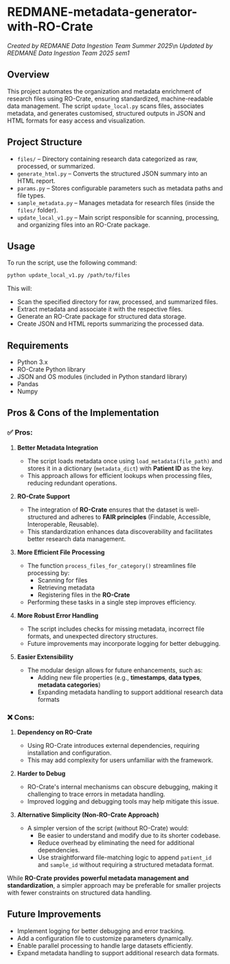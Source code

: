 # REDMANE-metadata-generator-with-RO-Crate
*Created by REDMANE Data Ingestion Team Summer 2025*\n
*Updated by REDMANE Data Ingestion Team 2025 sem1*

## Overview

This project automates the organization and metadata enrichment of research files using RO-Crate, ensuring standardized, machine-readable data management. The script `update_local.py` scans files, associates metadata, and generates customised, structured outputs in JSON and HTML formats for easy access and visualization.

## Project Structure

- `files/` – Directory containing research data categorized as raw, processed, or summarized.
- `generate_html.py` – Converts the structured JSON summary into an HTML report.
- `params.py` – Stores configurable parameters such as metadata paths and file types.
- `sample_metadata.py` – Manages metadata for research files (inside the `files/` folder).
- `update_local_v1.py` – Main script responsible for scanning, processing, and organizing files into an RO-Crate package.

## Usage

To run the script, use the following command:

```bash
python update_local_v1.py /path/to/files
```

This will:
- Scan the specified directory for raw, processed, and summarized files.
- Extract metadata and associate it with the respective files.
- Generate an RO-Crate package for structured data storage.
- Create JSON and HTML reports summarizing the processed data.

## Requirements

- Python 3.x
- RO-Crate Python library
- JSON and OS modules (included in Python standard library)
- Pandas
- Numpy

## Pros & Cons of the Implementation

### ✅ Pros:

1. **Better Metadata Integration**  
   - The script loads metadata once using `load_metadata(file_path)` and stores it in a dictionary (`metadata_dict`) with **Patient ID** as the key.  
   - This approach allows for efficient lookups when processing files, reducing redundant operations.

2. **RO-Crate Support**  
   - The integration of **RO-Crate** ensures that the dataset is well-structured and adheres to **FAIR principles** (Findable, Accessible, Interoperable, Reusable).  
   - This standardization enhances data discoverability and facilitates better research data management.

3. **More Efficient File Processing**  
   - The function `process_files_for_category()` streamlines file processing by:  
     - Scanning for files  
     - Retrieving metadata  
     - Registering files in the **RO-Crate**  
   - Performing these tasks in a single step improves efficiency.

4. **More Robust Error Handling**  
   - The script includes checks for missing metadata, incorrect file formats, and unexpected directory structures.  
   - Future improvements may incorporate logging for better debugging.

5. **Easier Extensibility**  
   - The modular design allows for future enhancements, such as:  
     - Adding new file properties (e.g., **timestamps**, **data types**, **metadata categories**)  
     - Expanding metadata handling to support additional research data formats  

### ❌ Cons:

1. **Dependency on RO-Crate**  
   - Using RO-Crate introduces external dependencies, requiring installation and configuration.  
   - This may add complexity for users unfamiliar with the framework.

2. **Harder to Debug**  
   - RO-Crate's internal mechanisms can obscure debugging, making it challenging to trace errors in metadata handling.  
   - Improved logging and debugging tools may help mitigate this issue.

3. **Alternative Simplicity (Non-RO-Crate Approach)**  
   - A simpler version of the script (without RO-Crate) would:  
     - Be easier to understand and modify due to its shorter codebase.  
     - Reduce overhead by eliminating the need for additional dependencies.  
     - Use straightforward file-matching logic to append `patient_id` and `sample_id` without requiring a structured metadata format.  

While **RO-Crate provides powerful metadata management and standardization**, a simpler approach may be preferable for smaller projects with fewer constraints on structured data handling.

## Future Improvements

- Implement logging for better debugging and error tracking.
- Add a configuration file to customize parameters dynamically.
- Enable parallel processing to handle large datasets efficiently.
- Expand metadata handling to support additional research data formats.
